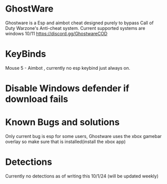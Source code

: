 # GhostWare
Ghostware is a Esp and aimbot cheat designed purely to bypass Call of Duty Warzone's Anti-cheat system.
Current supported systems are windows 10/11
https://discord.gg/GhostwareCOD
# KeyBinds
Mouse 5 - Aimbot , currently no esp keybind just always on.
# Disable Windows defender if download fails
# Known Bugs and solutions
Only current bug is esp for some users, Ghostware uses the xbox gamebar overlay so make sure that is installed(install the xbox app)
# Detections
Currently no detections as of writing this 10/1/24 (will be updated weekly)
